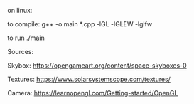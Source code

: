 on linux:

to compile:
g++ -o main *.cpp -lGL -lGLEW -lglfw

to run 
./main


Sources:

Skybox: https://opengameart.org/content/space-skyboxes-0

Textures: https://www.solarsystemscope.com/textures/

Camera: https://learnopengl.com/Getting-started/OpenGL